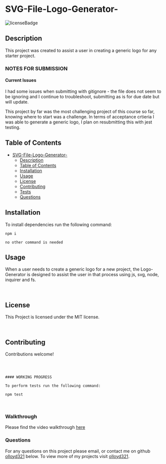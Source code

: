 # SVG-File-Logo-Generator-
![licenseBadge](https://img.shields.io/badge/License-MIT-red)

## Description 

This project was created to assist a user in creating a generic logo for any starter project.

### NOTES FOR SUBMISSION

#### Current Issues 

I had some issues when submitting with gitignore - the file does not seem to be ignoring and I continue to troubleshoot, submitting as is for due date but will update.

This project by far was the most challenging project of this course so far, knowing where to start was a challenge. In terms of acceptance crtieria I was able to generate a generic logo, I plan on resubmitting this with jest testing.

## Table of Contents

- [SVG-File-Logo-Generator-](#svg-file-logo-generator-)
  - [Description](#description)
  - [Table of Contents](#table-of-contents)
  - [Installation](#installation)
  - [Usage](#usage)
  - [License](#license)
  - [Contributing](#contributing)
  - [Tests](#tests)
  - [Questions](#questions)

## Installation 

To install dependencies run the following command: 

```
npm i
```
```
no other command is needed
```

## Usage 

When a user needs to create a generic logo for a new project, the Logo-Generator is designed to assist the user in that process using js, svg, node, inquirer and fs.

<br>

## License 
  
This Project is licensed under the MIT license.

<br>

## Contributing

Contributions welcome!

<br>

``` ## Tests

#### WORKING PROGRESS

To perform tests run the following command: 

npm test 
```

<br>

### Walkthrough

Please find the video walkthrough [here](./lib/assets/videos/SVG%20Generator%20Walkthrough%20V1.mp4)

### Questions

For any questions on this project please email, or contact me on github  [olloyd321](https://github.com/olloyd321/) below.
To view more of my projects visit [olloyd321](https://github.com/olloyd321/).

